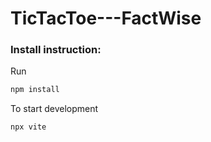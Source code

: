 # TicTacToe---FactWise
### Install instruction:

Run
```sh
npm install
```

To start development

```sh
npx vite
```
